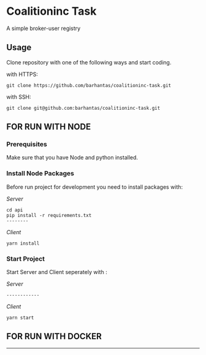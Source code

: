 # Coalitioninc Task

A simple broker-user registry

## Usage

Clone repository with one of the following ways and start coding.

with HTTPS:

```shell
git clone https://github.com/barhantas/coalitioninc-task.git
```

with SSH:

```shell
git clone git@github.com:barhantas/coalitioninc-task.git
```
## FOR RUN WITH NODE

### Prerequisites
Make sure that you have Node and python installed.

### Install Node Packages
Before run project for development you need to install packages with:

*Server*
```shell
cd api
pip install -r requirements.txt
--------
```

*Client*

```shell
yarn install
```

### Start Project
Start Server and Client seperately with :

*Server*
```shell
------------
```

*Client*
```shell
yarn start
```



## FOR RUN WITH DOCKER
--------


